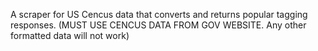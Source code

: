 A scraper for US Cencus data that converts and returns popular tagging responses.
(MUST USE CENCUS DATA FROM GOV WEBSITE. Any other formatted data will not work)
